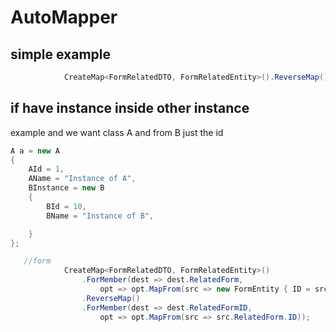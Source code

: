 # AutoMapper

## simple example

```c#
            CreateMap<FormRelatedDTO, FormRelatedEntity>().ReverseMap();
```

## if have instance inside other instance

example and we want class A and from B just the id

```C#
A a = new A
{
    AId = 1,
    AName = "Instance of A",
    BInstance = new B
    {
        BId = 10,
        BName = "Instance of B", 

    }
};
```

```c#
   //form
            CreateMap<FormRelatedDTO, FormRelatedEntity>()
                .ForMember(dest => dest.RelatedForm,
                    opt => opt.MapFrom(src => new FormEntity { ID = src.RelatedFormID }))
                .ReverseMap()
                .ForMember(dest => dest.RelatedFormID,
                    opt => opt.MapFrom(src => src.RelatedForm.ID));
```
